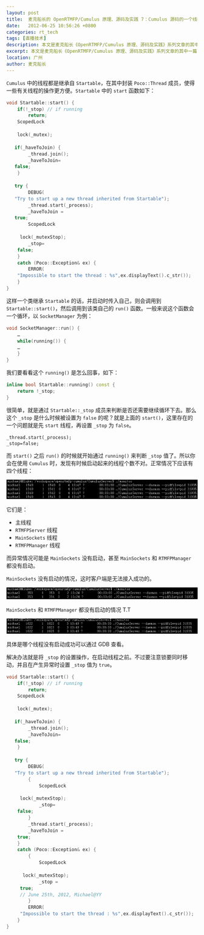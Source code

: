 ```yaml
---
layout: post
title:  麦克船长的 OpenRTMFP/Cumulus 原理、源码及实践 7：Cumulus 源码的一个线程启动 Bug 及修复方法
date:   2012-06-25 10:56:26 +0800
categories: rt_tech
tags: [直播技术]
description: 本文是麦克船长《OpenRTMFP/Cumulus 原理、源码及实践》系列文章的其中一篇，相关内容最初首发于 CSDN 的 Poechant 技术博客，后整理于本博客。Cumulus 启动后，我们可以看到有多个线程被创建，但是有时其中的个别线程没有被成功启动，本文将告诉你如何修复并解决。
excerpt: 本文是麦克船长《OpenRTMFP/Cumulus 原理、源码及实践》系列文章的其中一篇，相关内容最初首发于 CSDN 的 Poechant 技术博客，后整理于本博客。Cumulus 启动后，我们可以看到有多个线程被创建，但是有时其中的个别线程没有被成功启动，本文将告诉你如何修复并解决。
location: 广州
author: 麦克船长
---
```


`Cumulus` 中的线程都是继承自 `Startable`，在其中封装 `Poco::Thread` 成员，使得一些有关线程的操作更方便。`Startable` 中的 `start` 函数如下：

```c++
void Startable::start() {
    if(!_stop) // if running
        return;
    ScopedLock
  
    lock(_mutex);
    
   if(_haveToJoin) {
        _thread.join();
        _haveToJoin=
   false;
    }
    
   try {
        DEBUG(
   "Try to start up a new thread inherited from Startable");
        _thread.start(_process);
        _haveToJoin = 
   true;
        ScopedLock
   
     lock(_mutexStop);
        _stop=
    false;
    } 
    catch (Poco::Exception& ex) {
        ERROR(
    "Impossible to start the thread : %s",ex.displayText().c_str());
    }
}
``` 

这样一个类继承 `Startable` 的话，并启动时传入自己，则会调用到 `Startable::start()`，然后调用到该类自己的 `run()` 函数。一般来说这个函数会一个循环，以 `SocketManager` 为例：

```c++
void SocketManager::run() {
    … 
    while(running()) {
    …
    }
}
```

我们要看看这个 `running()` 是怎么回事，如下：

```c++ 
inline bool Startable::running() const {
    return !_stop;
}
```

很简单，就是通过 `Startable::_stop` 成员来判断是否还需要继续循环下去。那么这个 `_stop` 是什么时候被设置为 `false` 的呢？就是上面的 `start()`，这里存在的一个问题就是先 `start` 线程，再设置 `_stop` 为 `false`。

``` 
_thread.start(_process);
_stop=false;
```

而 `start()` 之后 `run()` 的时候就开始通过 `running()` 来判断 `_stop` 值了。所以你会在使用 `Cumulus` 时，发现有时候启动起来的线程个数不对。正常情况下应该有四个线程：

![image](/img/src/2012-06-25-openrtmfp-cumulus-7-1.png)


它们是：

* 主线程
* `RTMFPServer` 线程
* `MainSockets` 线程
* `RTMFPManager` 线程

而异常情况可能是 `MainSockets` 没有启动，甚至 `MainSockets` 和 `RTMFPManager` 都没有启动。

`MainSockets` 没有启动的情况，这时客户端是无法接入成功的。

![image](/img/src/2012-06-25-openrtmfp-cumulus-7-2.png)

`MainSockets` 和 `RTMFPManager` 都没有启动的情况 T.T

![image](/img/src/2012-06-25-openrtmfp-cumulus-7-3.png)

具体是哪个线程没有启动成功可以通过 GDB 查看。

解决办法就是将 `_stop` 的设置操作，在启动线程之前。不过要注意锁要同时移动，并且在产生异常时设置 `_stop` 值为 `true`。

```c++
void Startable::start() {
    if(!_stop) // if running
        return;
    ScopedLock
  
    lock(_mutex);
    
   if(_haveToJoin) {
        _thread.join();
        _haveToJoin=
   false;
    }
    
   try {
        DEBUG(
   "Try to start up a new thread inherited from Startable");
        {
            ScopedLock
   
     lock(_mutexStop);
            _stop=
    false;
        }
        _thread.start(_process);
        _haveToJoin = 
    true;
    } 
    catch (Poco::Exception& ex) {
        {
            ScopedLock
    
      lock(_mutexStop);
            _stop = 
     true; 
     // June 25th, 2012, Michael@YY
        }
        ERROR(
     "Impossible to start the thread : %s",ex.displayText().c_str());
    }
}
```